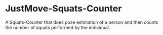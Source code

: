 # JustMove-Squats-Counter

A Squats-Counter that does pose estimation of a person and then counts the number of squats performed by the individual.
